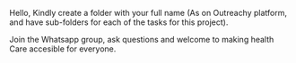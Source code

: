 Hello, Kindly create a folder with your full name (As on Outreachy platform, and have sub-folders for each of the tasks for this project).

Join the Whatsapp group, ask questions and welcome to making health Care accesible for everyone.
